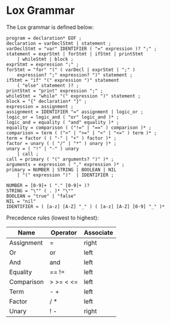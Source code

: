 # Lox Grammar

The Lox grammar is defined below:

```BNF
program = declaration* EOF ;
declaration = varDeclStmt | statement ;
varDeclStmt = "var" IDENTIFIER ( "=" expression )? ";" ;
statement = exprStmt | forStmt | ifStmt | printStmt
    | whileStmt | block ;
exprStmt = expression ";" ;
forStmt = "for" "(" ( varDecl | exprStmt | ";" )
    expression? ";" expression? ")" statement ;
ifStmt = "if" "(" expression ")" statement 
    ( "else" statement )? ;
printStmt = "print" expression ";" ;
whileStmt = "while" "(" expression ")" statement ;
block = "{" declaration* "}" ;
expression = assignment ;
assignment = IDENTIFIER "=" assignment | logic_or ;
logic_or = logic_and ( "or" logic_and )* ;
logic_and = equality ( "and" equality )* ;
equality = comparison ( ("!=" | "==" ) comparison )* ;
comparison = term ( (">" | ">=" | "<" | "<=" ) term )* ;
term = factor ( ( "-" | "+" ) factor )* ;
factor = unary ( ( "/" | "*" ) unary )* ;
unary = ( "!" | "-" ) unary
    | call ;
call = primary ( "(" arguments? ")" )* ;
arguments = expression ( "," expression )* ;
primary = NUMBER | STRING | BOOLEAN | NIL
    | "(" expression ")"  | IDENTIFIER ;

NUMBER = [0-9]+ ( "." [0-9]+ )?
STRING = "\"" ( . )* "\""
BOOLEAN = "true" | "false"
NIL = "nil"
IDENTIFIER = ( [a-z] [A-Z] "_" ) ( [a-z] [A-Z] [0-9] "_" )*
```

Precedence rules (lowest to highest):

| Name       | Operator  | Associate |
| ---------- | --------- | --------- |
| Assignment | =         | right     |
| Or         | or        | left      |
| And        | and       | left      |
| Equality   | == !=     | left      |
| Comparison | > >= < <= | left      |
| Term       | - +       | left      |
| Factor     | / *       | left      |
| Unary      | ! -       | right     |
